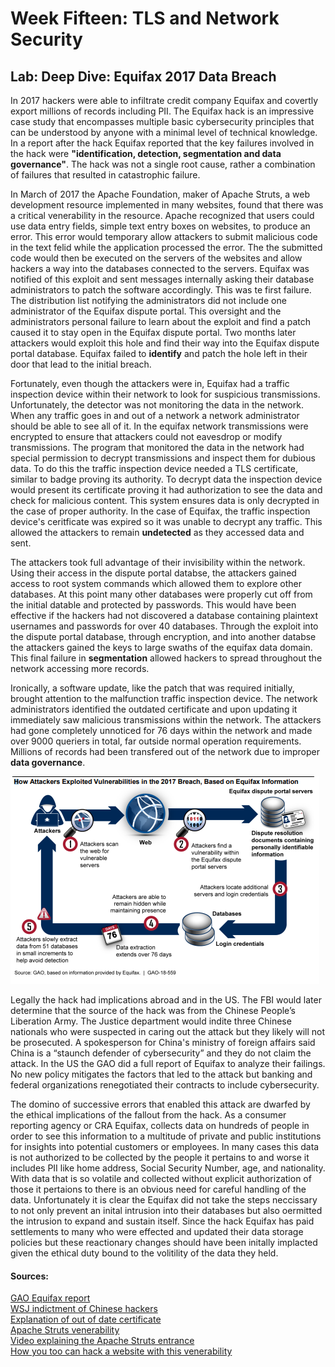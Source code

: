 # Week Fifteen: TLS and Network Security

## Lab: Deep Dive: Equifax 2017 Data Breach

In 2017 hackers were able to infiltrate credit company Equifax and covertly export millions of records including PII. The Equifax hack is an impressive case study that encompasses multiple basic cybersecurity principles that can be understood by anyone with a minimal level of technical knowledge. In a report after the hack Equifax reported that the key failures involved in the hack were **"identification, detection, segmentation and data governance"**. The hack was not a single root cause, rather a combination of failures that resulted in catastrophic failure.

In March of 2017 the Apache Foundation, maker of Apache Struts, a web development resource implemented in many websites, found that there was a critical venerability in the resource. Apache recognized that users could use data entry fields, simple text entry boxes on websites, to produce an error. This error would temporary allow attackers to submit malicious code in the text felid while the application processed the error. The the submitted code would then be executed on the servers of the websites and allow hackers a way into the databases connected to the servers. Equifax was notified of this exploit and sent messages internally asking their database administrators to patch the software accordingly. This was te first failure. The distribution list notifying the administrators did not include one administrator of the Equifax dispute portal. This oversight and the administrators personal failure to learn about the exploit and find a patch caused it to stay open in the Equifax dispute portal. Two months later attackers would exploit this hole and find their way into the Equifax dispute portal database. Equifax failed to **identify** and patch the hole left in their door that lead to the initial breach.

Fortunately, even though the attackers were in, Equifax had a traffic inspection device within their network to look for suspicious transmissions. Unfortunately, the detector was not monitoring the data in the network. When any traffic goes in and out of a network a network administrator should be able to see all of it. In the equifax network transmissions were encrypted to ensure that attackers could not eavesdrop or modify transmissions. The program that monitored the data in the network had special permission to decrypt transmissions and inspect them for dubious data. To do this the traffic inspection device needed a TLS certificate, similar to badge proving its authority. To decrypt data the inspection device would present its certificate proving it had authorization to see the data and check for malicious content. This system ensures data is only decrypted in the case of proper authority. In the case of Equifax, the traffic inspection device's ceritficate was expired so it was unable to decrypt any traffic. This allowed the attackers to remain **undetected** as they accessed data and sent.

The attackers took full advantage of their invisibility within the network. Using their access in the dispute portal databse, the attackers gained access to root system commands which allowed them to explore other databases. At this point many other databases were properly cut off from the initial datable and protected by passwords. This would have been effective if the hackers had not discovered a database containing plaintext usernames and passwords for over 40 databases. Through the exploit into the dispute portal database, through encryption, and into another databse the attackers gained the keys to large swaths of the equifax data domain. This final failure in **segmentation** allowed hackers to spread throughout the network accessing more records.

Ironically, a software update, like the patch that was required initially, brought attention to the malfunction traffic inspection device. The network administrators identified the outdated certificate and upon updating it immediately saw malicious transmissions within the network. The attackers had gone completely unnoticed for 76 days within the network and made over 9000 queriers in total, far outside normal operation requirements. Millions of records had been transfered out of the network due to improper **data governance**.

![GAO Diagram](img/equifax.PNG)

Legally the hack had implications abroad and in the US. The FBI would later determine that the source of the hack was from the Chinese People’s Liberation Army. The Justice department would indite three Chinese nationals who were suspected in caring out the attack but they likely will not be prosecuted. A spokesperson for China's ministry of foreign affairs said China is a “staunch defender of cybersecurity” and they do not claim the attack. In the US the GAO did a full report of Equifax to analyze their failings. No new policy mitigates the factors that led to the attack but banking and federal organizations renegotiated their contracts to include cybersecurity.

The domino of successive errors that enabled this attack are dwarfed by the ethical implications of the fallout from the hack. As a consumer reporting agency or CRA Equifax, collects data on hundreds of people in order to see this information to a multitude of private and public institutions for insights into potential customers or employees. In many cases this data is not authorized to be collected by the people it pertains to and worse it includes PII like home address, Social Security Number, age, and nationality. With data that is so volatile and collected without explicit authorization of those it pertaions to there is an obvious need for careful handling of the data. Unfortunately it is clear the Equifax did not take the steps neccissary to not only prevent an inital intrusion into their databases but also oermitted the intrusion to expand and sustain itself. Since the hack Equifax has paid settlements to many who were effected and updated their data storage policies but these reactionary changes should have been initally implacted given the ethical duty bound to the volitility of the data they held.

#### Sources:

[GAO Equifax report](https://www.gao.gov/assets/gao-18-559.pdf)  
[WSJ indictment of Chinese hackers](https://www.wsj.com/articles/four-members-of-china-s-military-indicted-for-massive-equifax-breach-11581346824)  
[Explanation of out of date certificate](https://www.thesslstore.com/blog/the-equifax-data-breach-went-undetected-for-76-days-because-of-an-expired-certificate/)  
[Apache Struts venerability](https://nvd.nist.gov/vuln/detail/cve-2017-5638)  
[Video explaining the Apache Struts entrance](https://www.youtube.com/watch?v=_6Qbslgpw8U)  
[How you too can hack a website with this venerability](https://www.youtube.com/watch?v=MKaNxE7pGWA)  